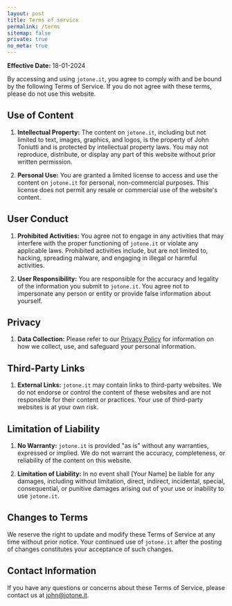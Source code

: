 ```yaml
---
layout: post
title: Terms of service
permalink: /terms
sitemap: false
private: true
no_meta: true
---
```


**Effective Date:** 18-01-2024

By accessing and using `jotone.it`, you agree to comply with and be bound by the following Terms of Service. If you do not agree with these terms, please do not use this website.

## Use of Content

1. **Intellectual Property:** The content on `jotone.it`, including but not limited to text, images, graphics, and logos, is the property of John Toniutti and is protected by intellectual property laws. You may not reproduce, distribute, or display any part of this website without prior written permission.

2. **Personal Use:** You are granted a limited license to access and use the content on `jotone.it` for personal, non-commercial purposes. This license does not permit any resale or commercial use of the website's content.

## User Conduct

1. **Prohibited Activities:** You agree not to engage in any activities that may interfere with the proper functioning of `jotone.it` or violate any applicable laws. Prohibited activities include, but are not limited to, hacking, spreading malware, and engaging in illegal or harmful activities.

2. **User Responsibility:** You are responsible for the accuracy and legality of the information you submit to `jotone.it`. You agree not to impersonate any person or entity or provide false information about yourself.

## Privacy

1. **Data Collection:** Please refer to our [Privacy Policy](/privacy) for information on how we collect, use, and safeguard your personal information.

## Third-Party Links

1. **External Links:** `jotone.it` may contain links to third-party websites. We do not endorse or control the content of these websites and are not responsible for their content or practices. Your use of third-party websites is at your own risk.

## Limitation of Liability

1. **No Warranty:** `jotone.it` is provided "as is" without any warranties, expressed or implied. We do not warrant the accuracy, completeness, or reliability of the content on this website.

2. **Limitation of Liability:** In no event shall [Your Name] be liable for any damages, including without limitation, direct, indirect, incidental, special, consequential, or punitive damages arising out of your use or inability to use `jotone.it`.

## Changes to Terms

We reserve the right to update and modify these Terms of Service at any time without prior notice. Your continued use of `jotone.it` after the posting of changes constitutes your acceptance of such changes.

## Contact Information

If you have any questions or concerns about these Terms of Service, please contact us at [john@jotone.it](mailto:john@jotone.it).
